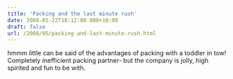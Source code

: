 ```yaml
---
title: 'Packing and the last minute rush'
date: 2008-05-22T18:12:00.000+10:00
draft: false
url: /2008/05/packing-and-last-minute-rush.html
---
```


hmmm little can be said of the advantages of packing with a toddler in tow! Completely inefficient packing partner- but the company is jolly, high spirited and fun to be with.